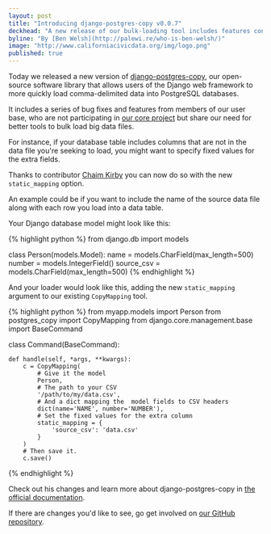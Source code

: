 ```yaml
---
layout: post
title: "Introducing django-postgres-copy v0.0.7"
deckhead: "A new release of our bulk-loading tool includes features contributed by our users"
byline: "By [Ben Welsh](http://palewi.re/who-is-ben-welsh/)"
image: "http://www.californiacivicdata.org/img/logo.png"
published: true
---
```


Today we released a new version of [django-postgres-copy](http://django-postgres-copy.californiacivicdata.org/en/latest/),
our open-source software library that allows users of the Django web framework to more quickly load comma-delimited data into PostgreSQL databases.

It includes a series of bug fixes and features from members of our user base, who
are not participating in [our core project](/about/) but share our need for better tools
to bulk load big data files.

For instance, if your database table includes columns that are not in the data file
you're seeking to load, you might want to specify fixed values for the extra fields.

Thanks to contributor [Chaim Kirby](https://github.com/ckirby) you can now
do so with the new ``static_mapping`` option.

An example could be if you want to include the name of the source data file along with each row
you load into a data table.

Your Django database model might look like this:

{% highlight python %}
from django.db import models

class Person(models.Model):
    name = models.CharField(max_length=500)
    number = models.IntegerField()
    source_csv = models.CharField(max_length=500)
{% endhighlight %}

And your loader would look like this, adding the new ``static_mapping`` argument
to our existing ``CopyMapping`` tool.


{% highlight python %}
from myapp.models import Person
from postgres_copy import CopyMapping
from django.core.management.base import BaseCommand


class Command(BaseCommand):

    def handle(self, *args, **kwargs):
        c = CopyMapping(
            # Give it the model
            Person,
            # The path to your CSV
            '/path/to/my/data.csv',
            # And a dict mapping the  model fields to CSV headers
            dict(name='NAME', number='NUMBER'),
            # Set the fixed values for the extra column
            static_mapping = {
                'source_csv': 'data.csv'
            }
        )
        # Then save it.
        c.save()
{% endhighlight %}

Check out his changes and learn more about django-postgres-copy in
[the official documentation](http://django-postgres-copy.californiacivicdata.org/en/latest/).

If there are changes you'd like to see, go get involved on [our GitHub repository](https://github.com/california-civic-data-coalition/django-postgres-copy).
